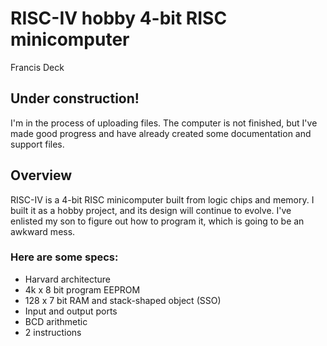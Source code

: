 # RISC-IV hobby 4-bit RISC minicomputer

Francis Deck

## Under construction!

I'm in the process of uploading files. The computer is not finished, but I've made good progress and have already created some documentation and support files.

## Overview

RISC-IV is a 4-bit RISC minicomputer built from logic chips and memory. I built it as a hobby project, and its design will continue to evolve. I've enlisted my son to figure out how to program it, which is going to be an awkward mess.

### Here are some specs:

* Harvard architecture
* 4k x 8 bit program EEPROM
* 128 x 7 bit RAM and stack-shaped object (SSO)
* Input and output ports
* BCD arithmetic
* 2 instructions
